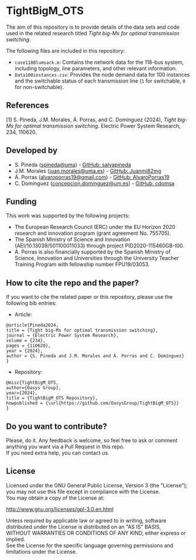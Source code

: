 # TightBigM_OTS

The aim of this repository is to provide details of the data sets and code used in the related research titled *Tight big-Ms for optimal transmission switching*.

The following files are included in this repository:
* `case118Blumsack.m`: Contains the network data for the 118-bus system, including topology, line parameters, and other relevant information.
* `Data100instances.csv`: Provides the node demand data for 100 instances and the switchable status of each transmission line (`1` for switchable, `0` for non-switchable).

## References

[1] S. Pineda, J.M. Morales, Á. Porras, and C. Domínguez (2024), *Tight big-Ms for optimal transmission switching*. Electric Power System Research, 234, 110620.

## Developed by

* S. Pineda ([spineda@uma](mailto:spineda@uma)) - [GitHub: salvapineda](https://github.com/salvapineda)  
* J.M. Morales ([juan.morales@uma.es](mailto:juan.morales@uma.es)) - [GitHub: Juanmi82mg](https://github.com/Juanmi82mg)  
* Á. Porras ([alvaroporras19@gmail.com](mailto:alvaroporras19@gmail.com)) - [GitHub: AlvaroPorras19](https://github.com/AlvaroPorras19)  
* C. Domínguez ([concepcion.dominguez@um.es](mailto:concepcion.dominguez@um.es)) - [GitHub: cdomsa](https://github.com/cdomsa)  

## Funding

This work was supported by the following projects:  
* The European Research Council (ERC) under the EU Horizon 2020 research and innovation program (grant agreement No. 755705).  
* The Spanish Ministry of Science and Innovation (AEI/10.13039/501100011033) through project PID2020-115460GB-I00.  
* Á. Porras is also financially supported by the Spanish Ministry of Science, Innovation and Universities through the University Teacher Training Program with fellowship number FPU19/03053.

## How to cite the repo and the paper?

If you want to cite the related paper or this repository, please use the following bib entries:

* Article:
```
@article{Pineda2024,
title = {Tight big-Ms for optimal transmission switching},
journal = {Electric Power System Research},
volume = {234},
pages = {110620},
year = {2024},
author = {S. Pineda and J.M. Morales and Á. Porras and C. Domínguez}
}
```
* Repository:
```
@misc{TightBigM_OTS,
author={Oasys Group},
year={2024},
title = {TightBigM_OTS Repository},
howpublished = {\url{https://github.com/OasysGroup/TightBigM_OTS}}
}
```

## Do you want to contribute?

Please, do it. Any feedback is welcome, so feel free to ask or comment anything you want via a Pull Request in this repo.  
If you need extra help, you can contact us.

## License

Licensed under the GNU General Public License, Version 3 (the "License");  
you may not use this file except in compliance with the License.  
You may obtain a copy of the License at:

   http://www.gnu.org/licenses/gpl-3.0.en.html

Unless required by applicable law or agreed to in writing, software  
distributed under the License is distributed on an "AS IS" BASIS,  
WITHOUT WARRANTIES OR CONDITIONS OF ANY KIND, either express or implied.  
See the License for the specific language governing permissions and  
limitations under the License.


